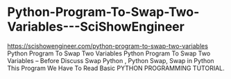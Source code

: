# Python-Program-To-Swap-Two-Variables---SciShowEngineer
https://scishowengineer.com/python-program-to-swap-two-variables
Python Program To Swap Two Variables
Python Program To Swap Two Variables – Before Discuss Swap Python , Python Swap, Swap in Python This Program We Have To Read Basic PYTHON PROGRAMMING TUTORIAL.
